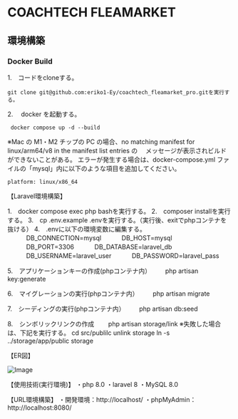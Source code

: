 # COACHTECH FLEAMARKET

## 環境構築

### Docker Build

1.　コードをcloneする。
```
git clone git@github.com:eriko1-Ey/coachtech_fleamarket_pro.gitを実行する。
```

2.　 docker を起動する。
```
 docker compose up -d --build
```

※Mac の M1・M2 チップの PC の場合、no matching manifest for linux/arm64/v8 in the manifest list entries の
　メッセージが表示されビルドができないことがある。
エラーが発生する場合は、docker-compose.yml ファイルの「mysql」内に以下のような項目を追加してください。

```
platform: linux/x86_64
```
    
【Laravel環境構築】

1.　docker compose exec php bashを実行する。
2.　composer installを実行する。
3.　cp .env.example .envを実行する。（実行後、exitでphpコンテナを抜ける）
4.　.envに以下の環境変数に編集する。
　　　DB_CONNECTION=mysql
　　　DB_HOST=mysql
　　　DB_PORT=3306
　　　DB_DATABASE=laravel_db
　　　DB_USERNAME=laravel_user
　　　DB_PASSWORD=laravel_pass
   
5.　アプリケーションキーの作成(phpコンテナ内）
　　php artisan key:generate
  
6.　マイグレーションの実行(phpコンテナ内）
　　php artisan migrate
  
7.　シーディングの実行(phpコンテナ内）
　　php artisan db:seed

8.　シンボリックリンクの作成
　　php artisan storage/link
  ※失敗した場合は、下記を実行する。
  cd src/publilc
  unlink storage
  ln -s ../storage/app/public storage

【ER図】


![Image](https://github.com/user-attachments/assets/86156d6a-1b47-4cbb-aa52-2d73d1ea355e)


  
【使用技術(実行環境)】
・php 8.0 ・laravel 8 ・MySQL 8.0

【URL環境構築】
・開発環境：http://localhost/
・phpMyAdmin：http://localhost:8080/
